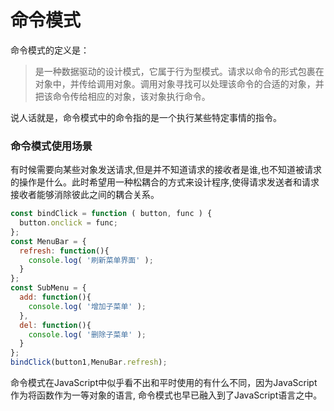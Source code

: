 # 命令模式
命令模式的定义是：
> 是一种数据驱动的设计模式，它属于行为型模式。请求以命令的形式包裹在对象中，并传给调用对象。调用对象寻找可以处理该命令的合适的对象，并把该命令传给相应的对象，该对象执行命令。  

说人话就是，命令模式中的命令指的是一个执行某些特定事情的指令。  

### 命令模式使用场景
有时候需要向某些对象发送请求,但是并不知道请求的接收者是谁,也不知道被请求的操作是什么。此时希望用一种松耦合的方式来设计程序,使得请求发送者和请求接收者能够消除彼此之间的耦合关系。 
``` JavaScript
const bindClick = function ( button, func ) {
  button.onclick = func;
};
const MenuBar = {
  refresh: function(){
    console.log( '刷新菜单界面' );
  }
};
const SubMenu = {
  add: function(){
    console.log( '增加子菜单' );
  },
  del: function(){
    console.log( '删除子菜单' );
  }
};
bindClick(button1,MenuBar.refresh);
```  

命令模式在JavaScript中似乎看不出和平时使用的有什么不同，因为JavaScript作为将函数作为一等对象的语言, 命令模式也早已融入到了JavaScript语言之中。